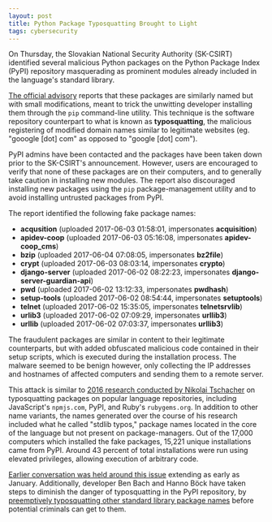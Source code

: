 ```yaml
---
layout: post
title: Python Package Typosquatting Brought to Light
tags: cybersecurity
---
```


On Thursday, the Slovakian National Security Authority (SK-CSIRT) identified several malicious Python packages on the Python Package Index (PyPI) repository masquerading as prominent modules already included in the language's standard library.

[The official advisory](http://www.nbu.gov.sk/skcsirt-sa-20170909-pypi/) reports that these packages are similarly named but with small modifications, meant to trick the unwitting developer installing them through the `pip` command-line utility. This technique is the software repository counterpart to what is known as **typosquatting**, the malicious registering of modified domain names similar to legitimate websites (eg. "gooogle [dot] com" as opposed to "google [dot] com").

PyPI admins have been contacted and the packages have been taken down prior to the SK-CSIRT's announcement. However, users are encouraged to verify that none of these packages are on their computers, and to generally take caution in installing new modules. The report also discouraged installing new packages using the `pip` package-management utility and to avoid installing untrusted packages from PyPI.

The report identified the following fake package names:

* **acqusition** (uploaded 2017-06-03 01:58:01, impersonates **acquisition**)
* **apidev-coop** (uploaded 2017-06-03 05:16:08, impersonates **apidev-coop_cms**)
* **bzip** (uploaded 2017-06-04 07:08:05, impersonates **bz2file**)
* **crypt** (uploaded 2017-06-03 08:03:14, impersonates **crypto**)
* **django-server** (uploaded 2017-06-02 08:22:23, impersonates **django-server-guardian-api**)
* **pwd** (uploaded 2017-06-02 13:12:33, impersonates **pwdhash**)
* **setup-tools** (uploaded 2017-06-02 08:54:44, impersonates **setuptools**)
* **telnet** (uploaded 2017-06-02 15:35:05, impersonates **telnetsrvlib**)
* **urlib3** (uploaded 2017-06-02 07:09:29, impersonates **urllib3**)
* **urllib** (uploaded 2017-06-02 07:03:37, impersonates **urllib3**)

The fraudulent packages are similar in content to their legitimate counterparts, but with added obfuscated malicious code contained in their setup scripts, which is executed during the installation process. The malware seemed to be benign however, only collecting the IP addresses and hostnames of affected computers and sending them to a remote server.

This attack is similar to [2016 research conducted by Nikolai Tschacher](http://incolumitas.com/2016/06/08/typosquatting-package-managers/) on typosquatting packages on popular language repositories, including JavaScript's `npmjs.com`, PyPI, and Ruby's `rubygems.org`. In addition to other name variants, the names generated over the course of his research included what he called "stdlib typos," package names located in the core of the language but not present on package-managers. Out of the 17,000 computers which installed the fake packages, 15,221 unique installations came from PyPI. Around 43 percent of total installations were run using elevated privileges, allowing execution of arbitrary code.

[Earlier conversation was held around this issue](https://github.com/pypa/pip/issues/4527) extending as early as January. Additionally, developer Ben Bach and Hanno Böck have taken steps to diminish the danger of typosquatting in the PyPI repository, by [preemptively typosquatting other standard library package names](https://www.pytosquatting.org/) before potential criminals can get to them.